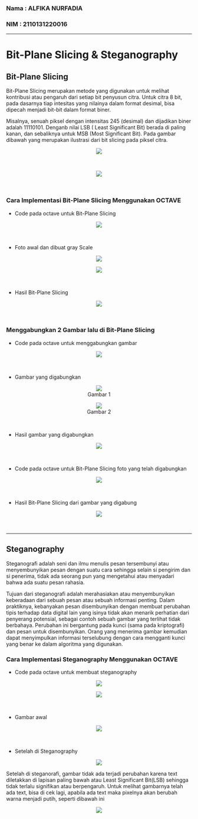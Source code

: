 ### Nama : ALFIKA NURFADIA
### NIM : 2110131220016
---
# Bit-Plane Slicing & Steganography
## Bit-Plane Slicing
Bit-Plane Slicing merupakan metode yang digunakan untuk melihat kontribusi atau pengaruh dari setiap bit penyusun citra. Untuk citra 8 bit, pada dasarnya tiap intesitas yang nilainya dalam format desimal, bisa dipecah menjadi bit-bit dalam format biner.

Misalnya, senuah piksel dengan intensitas 245 (desimal) dan dijadikan biner adalah 11110101. Denganb nilai LSB ( Least Significant Bit) berada di paling kanan, dan sebaliknya untuk MSB (Most Significant Bit). Pada gambar dibawah yang merupakan ilustrasi dari bit slicing pada piksel citra.

<p align="center"><img src="MSB-LSB.JPG"></p><br>
<p align="center"><img src="MSB-LSB1.JPG"></p><br>

### Cara Implementasi Bit-Plane Slicing Menggunakan OCTAVE

- Code pada octave untuk Bit-Plane Slicing
<p align="center"><img src="codeBPS.JPG"></p><br> 

- Foto awal dan dibuat gray Scale
<p align="center"><img src="paprikaa.JPG"></p>
<p align="center"><img src="gray.png"></p><br>

- Hasil Bit-Plane Slicing
<p align="center"><img src="hasilBPS.JPG"></p><br>

### Menggabungkan 2 Gambar lalu di Bit-Plane Slicing 
- Code pada octave untuk menggabungkan gambar
<p align="center"><img src="codegabunggambar.JPG"></p><br>

- Gambar yang digabungkan
<p align="center"><img src="gray.png"><br>Gambar 1</p>
<p align="center"><img src="lenagray.JPG"><br>Gambar 2</p><br>

- Hasil gambar yang digabungkan
<p align="center"><img src="GabunganGambar.JPG"></p><br>

- Code pada octave untuk Bit-Plane Slicing foto yang telah digabungkan
<p align="center"><img src="codegabungBPS.JPG"></p><br>

- Hasil Bit-Plane Slicing dari gambar yang digabung
<p align="center"><img src="BPSgabungan.JPG"></p><br>

---

## Steganography

Steganografi adalah seni dan ilmu menulis pesan tersembunyi atau menyembunyikan pesan dengan suatu cara sehingga selain si pengirim dan si penerima, tidak ada seorang pun yang mengetahui atau menyadari bahwa ada suatu pesan rahasia.

Tujuan dari steganografi adalah merahasiakan atau menyembunyikan keberadaan dari sebuah pesan atau sebuah informasi penting. Dalam praktiknya, kebanyakan pesan disembunyikan dengan membuat perubahan tipis terhadap data digital lain yang isinya tidak akan menarik perhatian dari penyerang potensial, sebagai contoh sebuah gambar yang terlihat tidak berbahaya. Perubahan ini bergantung pada kunci (sama pada kriptografi) dan pesan untuk disembunyikan. Orang yang menerima gambar kemudian dapat menyimpulkan informasi terselubung dengan cara mengganti kunci yang benar ke dalam algoritma yang digunakan.


### Cara Implementasi Steganography Menggunakan OCTAVE

- Code pada octave untuk membuat steganography
<p align="center"><img src="codestega1.JPG"></p>
<p align="center"><img src="codestego2.JPG"></p><br>

- Gambar awal
<p align="center"><img src="gray.png"></p><br>

- Setelah di Steganography
<p align="center"><img src="Stego.png"><br></p>
Setelah di steganorafi, gambar tidak ada terjadi  perubahan karena text diletakkan di lapisan paling bawah atau Least Significant Bit(LSB) sehingga tidak terlalu signifikan atau berpengaruh.
Untuk melihat gambarnya telah ada text, bisa di cek lagi, apabila ada text maka pixelnya akan berubah warna menjadi putih, seperti dibawah ini
<p align="center"><img src="hasil.png"><br></p>






